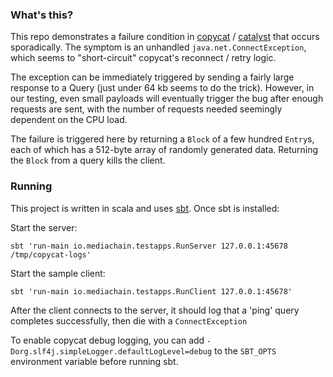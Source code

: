 ### What's this?

This repo demonstrates a failure condition in [copycat][copycat] / [catalyst][catalyst]
that occurs sporadically.  The symptom is an unhandled `java.net.ConnectException`,
which seems to "short-circuit" copycat's reconnect / retry logic.

The exception can be immediately triggered by sending a fairly large
response to a Query (just under 64 kb seems to do the trick).  However, in our
testing, even small payloads will eventually trigger the bug after enough requests
are sent, with the number of requests needed seemingly dependent on the CPU load.

The failure is triggered here by returning a `Block` of a few hundred `Entry`s,
each of which has a 512-byte array of randomly generated data.  Returning the
`Block` from a query kills the client.

### Running

This project is written in scala and uses [sbt][sbt].  Once sbt is installed:

Start the server:
```shell
sbt 'run-main io.mediachain.testapps.RunServer 127.0.0.1:45678 /tmp/copycat-logs'
```

Start the sample client:
```shell
sbt 'run-main io.mediachain.testapps.RunClient 127.0.0.1:45678'
```

After the client connects to the server, it should log that a 'ping' query 
completes successfully, then die with a `ConnectException`

To enable copycat debug logging, you can add `-Dorg.slf4j.simpleLogger.defaultLogLevel=debug`
to the `SBT_OPTS` environment variable before running sbt.

[copycat]: https://github.com/atomix/copycat
[catalyst]: https://github.com/atomix/catalyst
[sbt]: http://www.scala-sbt.org/